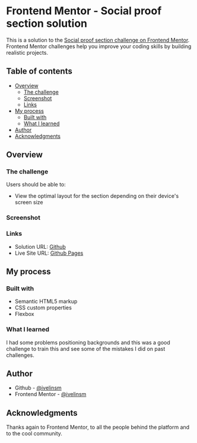 # Frontend Mentor - Social proof section solution

This is a solution to the [Social proof section challenge on Frontend Mentor](https://www.frontendmentor.io/challenges/social-proof-section-6e0qTv_bA). Frontend Mentor challenges help you improve your coding skills by building realistic projects. 

## Table of contents

- [Overview](#overview)
  - [The challenge](#the-challenge)
  - [Screenshot](#screenshot)
  - [Links](#links)
- [My process](#my-process)
  - [Built with](#built-with)
  - [What I learned](#what-i-learned)
- [Author](#author)
- [Acknowledgments](#acknowledgments)

## Overview

### The challenge

Users should be able to:

- View the optimal layout for the section depending on their device's screen size

### Screenshot

[](./screenshot.jpg)

### Links

- Solution URL: [Github](https://github.com/ivelinsm/Social-proof-section-challenge)
- Live Site URL: [Github Pages](https://ivelinsm.github.io/Social-proof-section-challenge/)

## My process

### Built with

- Semantic HTML5 markup
- CSS custom properties
- Flexbox

### What I learned

I had some problems positioning backgrounds and this was a good challenge to train this and see some of the mistakes I did on past challenges.

## Author

- Github - [@ivelinsm](https://github.com/ivelinsm)
- Frontend Mentor - [@ivelinsm](https://www.frontendmentor.io/profile/ivelinsm)

## Acknowledgments

Thanks again to Frontend Mentor, to all the people behind the platform and to the cool community.
